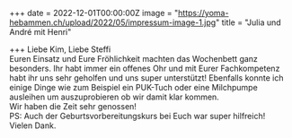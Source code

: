 +++
date = 2022-12-01T00:00:00Z
image = "https://yoma-hebammen.ch/upload/2022/05/impressum-image-1.jpg"
title = "Julia und André mit Henri"

+++
Liebe Kim, Liebe Steffi  
Euren Einsatz und Eure Fröhlichkeit machten das Wochenbett ganz besonders. Ihr habt immer ein offenes Ohr und mit Eurer Fachkompetenz habt ihr uns sehr geholfen und uns super unterstützt! Ebenfalls konnte ich einige Dinge wie zum Beispiel ein PUK-Tuch oder eine Milchpumpe ausleihen um auszuprobieren ob wir damit klar kommen.   
Wir haben die Zeit sehr genossen!   
PS: Auch der Geburtsvorbereitungskurs bei Euch war super hilfreich!   
Vielen Dank.